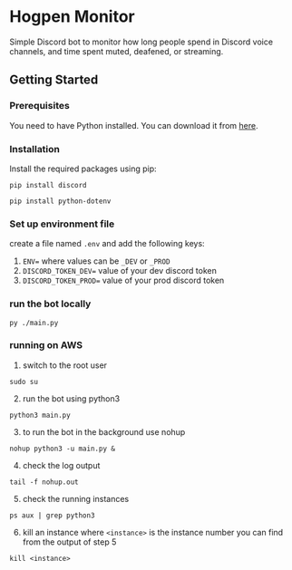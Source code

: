 # Hogpen Monitor

Simple Discord bot to monitor how long people spend in Discord voice channels, and time spent muted, deafened, or streaming.

## Getting Started

### Prerequisites

You need to have Python installed. You can download it from [here](https://www.python.org/downloads/).

### Installation

Install the required packages using pip:

```shell
pip install discord
```
```shell
pip install python-dotenv
```

### Set up environment file
create a file named `.env` and add the following keys:<br>
1. `ENV=` where values can be `_DEV` or `_PROD`<br>
2. `DISCORD_TOKEN_DEV=` value of your dev discord token<br>
3. `DISCORD_TOKEN_PROD=` value of your prod discord token<br>


### run the bot locally
```shell
py ./main.py
```

### running on AWS

1. switch to the root user

```shell
sudo su
```

2. run the bot using python3

```shell
python3 main.py
```

3. to run the bot in the background use nohup

```shell
nohup python3 -u main.py &
```

4. check the log output
```shell
tail -f nohup.out
```

5. check the running instances
```shell
ps aux | grep python3
```

6. kill an instance where `<instance>` is the instance number you can find from the output of step 5
```shell
kill <instance>
```
